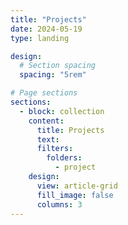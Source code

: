 ```yaml
---
title: "Projects"
date: 2024-05-19
type: landing

design:
  # Section spacing
  spacing: "5rem"

# Page sections
sections:
  - block: collection
    content:
      title: Projects
      text:
      filters:
        folders:
          - project
    design:
      view: article-grid
      fill_image: false
      columns: 3
---
```


